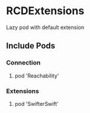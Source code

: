 # RCDExtensions
Lazy pod with default extension 


## Include Pods

### Connection
1. pod 'Reachability'

### Extensions
1. pod 'SwifterSwift'
